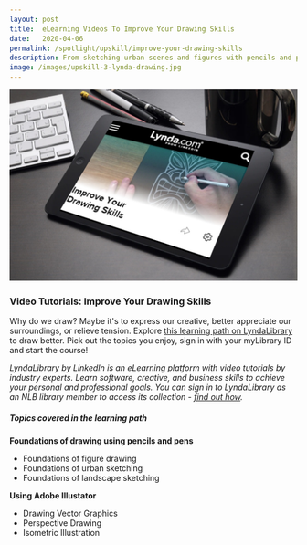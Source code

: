 ```yaml
---
layout: post
title:  eLearning Videos To Improve Your Drawing Skills
date:   2020-04-06
permalink: /spotlight/upskill/improve-your-drawing-skills
description: From sketching urban scenes and figures with pencils and pens, to creating rich vector graphics and isometric graphics with Adobe Illustrator. 
image: /images/upskill-3-lynda-drawing.jpg
---
```

<img src="/images/upskill-3-lynda-drawing.jpg">
<h3>Video Tutorials: Improve Your Drawing Skills</h3>
<p>Why do we draw? Maybe it's to express our creative, better appreciate our surroundings, or relieve tension. Explore <a href="https://www.lynda.com/learning-paths/Design/improve-your-drawing-skills" target="_blank">this learning path on LyndaLibrary</a> to draw better. Pick out the topics you enjoy, sign in with your myLibrary ID and start the course!</p> 
<p><i>LyndaLibrary by LinkedIn is an eLearning platform with video tutorials by industry experts. Learn software, creative, and business skills to achieve your personal and professional goals. You can sign in to LyndaLibrary as an NLB library member to access its collection - <a href="/get-started-with/lynda/">find out how</a>.</i></p>
<h5>Topics covered in the learning path</h5>
<p><b>Foundations of drawing using pencils and pens</b></p>
<ul>
<li>Foundations of figure drawing</li>
<li>Foundations of urban sketching</li> 
<li>Foundations of landscape sketching</li>
</ul>
<p><b>Using Adobe Illustator</b></p>
<ul>
<li>Drawing Vector Graphics </li>
<li>Perspective Drawing </li>
<li>Isometric Illustration  </li>
</ul>
